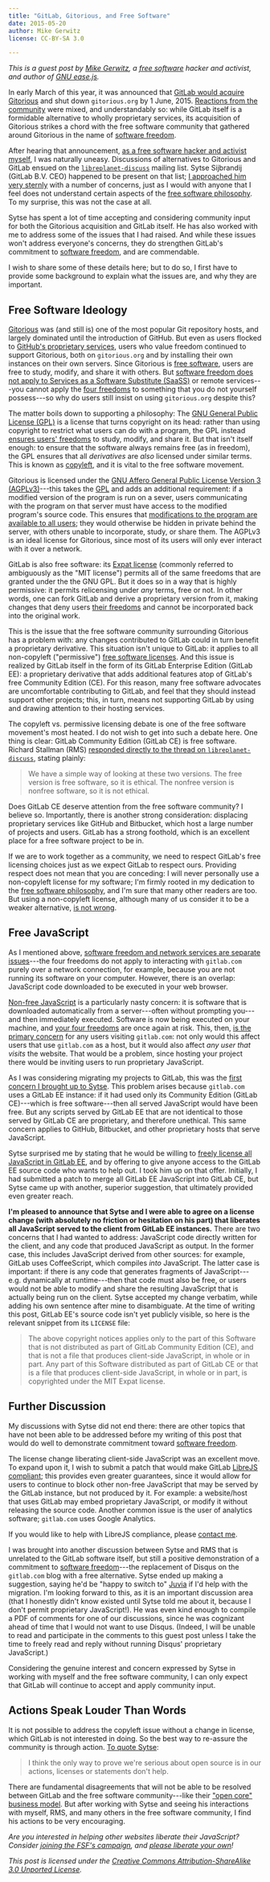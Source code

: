 ```yaml
---
title: "GitLab, Gitorious, and Free Software"
date: 2015-05-20
author: Mike Gerwitz
license: CC-BY-SA 3.0

---
```


*This is a guest post by [Mike Gerwitz][11], a [free software][2] hacker and
 activist, and author of [GNU ease.js][24].*

In early March of this year, it was announced that
[GitLab would acquire Gitorious][0] and shut down `gitorious.org` by 1
June, 2015.  [Reactions from the community][1] were mixed, and
understandably so: while GitLab itself is a formidable alternative to wholly
proprietary services, its acquisition of Gitorious strikes a chord with the
free software community that gathered around Gitorious in the name of
[software freedom][2].

<!-- more -->

After hearing that announcement,
[as a free software hacker and activist myself][11], I was naturally
uneasy.  Discussions of alternatives to Gitorious and GitLab ensued on the
[`libreplanet-discuss`][12] mailing list.  Sytse Sijbrandij (GitLab
B.V. CEO) happened to be present on that list;
[I approached him very sternly][13] with a number of concerns, just as I
would with anyone that I feel does not understand certain aspects of the
[free software philosophy][2].  To my surprise, this was not the case at
all.

Sytse has spent a lot of time accepting and considering community input for
both the Gitorious acquisition and GitLab itself.  He has also worked with
me to address some of the issues that I had raised.  And while these issues
won't address everyone's concerns, they do strengthen GitLab's commitment to
[software freedom][2], and are commendable.

I wish to share some of these details here; but to do so, I first have to
provide some background to explain what the issues are, and why they are
important.


## Free Software Ideology
[Gitorious][3] was (and still is) one of the most popular Git repository
hosts, and largely dominated until the introduction of GitHub.  But even as
users flocked to [GitHub's proprietary services][28], users who value freedom
continued to support Gitorious, both on `gitorious.org` and by installing
their own instances on their own servers.  Since Gitorious is
[free software][2], users are free to study, modify, and share it with
others.  But [software freedom does not apply to Services as a
Software Substitute (SaaSS)][4] or remote services---you cannot apply the
[four freedoms][2] to something that you do not yourself possess---so why do
users still insist on using `gitorious.org` despite this?

The matter boils down to supporting a philosophy:  The
[GNU General Public License (GPL)][6] is a license that turns copyright on
its head: rather than using copyright to restrict what users can do with a
program, the GPL instead [ensures users' freedoms][8] to study, modify, and
share it.  But that isn't itself enough: to ensure that the software always
remains free (as in freedom), the GPL ensures that all *derivatives* are
*also* licensed under similar terms.  This is known as [copyleft][9], and it
is vital to the free software movement.

Gitorious is licensed under the
[GNU Affero General Public License Version 3 (AGPLv3)][5]---this takes the
[GPL][6] and adds an additional requirement: if a modified version of the
program is run on a sever, users communicating with the program on that
server must have access to the modified program's source code.  This ensures
that [modifications to the program are available to all users][7]; they
would otherwise be hidden in private behind the server, with others unable
to incorporate, study, or share them.  The AGPLv3 is an ideal license for
Gitorious, since most of its users will only ever interact with it over a
network.

GitLab is also free software: its [Expat license][10] (commonly referred to
ambiguously as the "MIT license") permits all of the same freedoms that
are granted under the the GNU GPL.  But it does so in a way that is highly
permissive: it permits relicensing under *any* terms, free or not.  In other
words, one can fork GitLab and derive a proprietary version from it, making
changes that deny users [their freedoms][2] and cannot be incorporated back
into the original work.

This is the issue that the free software community surrounding Gitorious has
a problem with: any changes contributed to GitLab could in turn benefit a
proprietary derivative.  This situation isn't unique to GitLab: it applies
to all non-copyleft ("permissive") [free software licenses][26].  And this
issue is realized by GitLab itself in the form of its GitLab Enterprise
Edition (GitLab EE): a proprietary derivative that adds additional
features atop of GitLab's free Community Edition (CE).  For this reason,
many free software advocates are uncomfortable contributing to GitLab, and
feel that they should instead support other projects; this, in turn, means
not supporting GitLab by using and drawing attention to their hosting
services.

The copyleft vs. permissive licensing debate is one of the free software
movement's most heated.  I do not wish to get into such a debate here.  One
thing is clear: GitLab Community Edition (GitLab CE) is free
software.  Richard Stallman (RMS) [responded directly to the thread on
`libreplanet-discuss`][20], stating plainly:

>  We have a simple way of looking at these two versions.  The free
>  version is free software, so it is ethical.  The nonfree version is
>  nonfree software, so it is not ethical.

Does GitLab CE deserve attention from the free software community?  I
believe so.  Importantly, there is another strong consideration: displacing
proprietary services like GitHub and Bitbucket, which host a large number of
projects and users.  GitLab has a strong foothold, which is an excellent
place for a free software project to be in.

If we are to work together as a community, we need to respect GitLab's
free licensing choices just as we expect GitLab to respect ours.  Providing
respect does not mean that you are conceding: I will never personally use a
non-copyleft license for my software; I'm firmly rooted in my dedication to
the [free software philosophy][2], and I'm sure that many other readers are
too.  But using a non-copyleft license, although many of us consider it to
be a weaker alternative, [is not wrong][23].


## Free JavaScript
As I mentioned above,
[software freedom and network services are separate issues][4]---the four
freedoms do not apply to interacting with `gitlab.com` purely over a network
connection, for example, because you are not running its software on your
computer.  However, there is an overlap: JavaScript code downloaded to be
executed in your web browser.

[Non-free JavaScript][15] is a particularly nasty concern: it is software
that is downloaded automatically from a server---often without prompting
you---and then immediately executed.  Software is now being executed on your
machine, and [your four freedoms][2] are once again at risk.  This, then,
[is the primary concern][16] for any users visiting `gitlab.com`: not only
would this affect users that use `gitlab.com` as a host, but it would also
affect *any user that visits* the website.  That would be a problem, since
hosting your project there would be inviting users to run proprietary
JavaScript.

As I was considering migrating my projects to GitLab, this was the
[first concern I brought up to Sytse][14].  This problem arises because
`gitlab.com` uses a GitLab EE instance: if it had used only its Community
Edition (GitLab CE)---which is free software---then all served JavaScript
would have been free.  But any scripts served by GitLab EE that are not
identical to those served by GitLab CE are proprietary, and therefore
unethical.  This same concern applies to GitHub, Bitbucket, and other
proprietary hosts that serve JavaScript.

Sytse surprised me by stating that he would be willing to
[freely license all JavaScript in GitLab EE][17], and by offering to give
anyone access to the GitLab EE source code who wants to help out.  I took
him up on that offer.  Initially, I had submitted a patch to merge all
GitLab EE JavaScript into GitLab CE, but Sytse came up with another,
superior suggestion, that ultimately provided even greater reach.

**I'm pleased to announce that Sytse and I were able to agree on a license
change (with absolutely no friction or hesitation on his part) that
liberates all JavaScript served to the client from GitLab EE instances.**
There are two concerns that I had wanted to address: JavaScript code
directly written for the client, and any code that produced JavaScript as
output.  In the former case, this includes JavaScript derived from other
sources: for example, GitLab uses CoffeeScript, which compiles *into*
JavaScript.  The latter case is important: if there is any code that
generates fragments of JavaScript---e.g. dynamically at runtime---then that
code must also be free, or users would not be able to modify and share the
resulting JavaScript that is actually being run on the client.  Sytse
accepted my change verbatim, while adding his own sentence after mine to
disambiguate.  At the time of writing this post, GitLab EE's source code
isn't yet publicly visible, so here is the relevant snippet from its
`LICENSE` file:

> The above copyright notices applies only to the part of this Software that
> is not distributed as part of GitLab Community Edition (CE), and that is
> not a file that produces client-side JavaScript, in whole or in part. Any
> part of this Software distributed as part of GitLab CE or that is a file
> that produces client-side JavaScript, in whole or in part, is copyrighted
> under the MIT Expat license.

## Further Discussion
My discussions with Sytse did not end there: there are other topics that
have not been able to be addressed before my writing of this post that would
do well to demonstrate commitment toward [software freedom][2].

The license change liberating client-side JavaScript was an excellent
move.  To expand upon it, I wish to submit a patch that would make GitLab
[LibreJS compliant][21]; this provides even greater guarantees, since it
would allow for users to continue to block other non-free JavaScript that
may be served by the GitLab instance, but not produced by it.  For example:
a website/host that uses GitLab may embed proprietary JavaScript, or modify
it without releasing the source code.  Another common issue is the user of
analytics software; `gitlab.com` uses Google Analytics.

If you would like to help with LibreJS compliance, please [contact me][11].

I was brought into another discussion between Sytse and RMS that is
unrelated to the GitLab software itself, but still a positive demonstration
of a commitment to [software freedom][2]---the replacement of Disqus on the
`gitlab.com` blog with a free alternative.  Sytse ended up making a
suggestion, saying he'd be "happy to switch to" [Juvia][22] if I'd help with
the migration.  I'm looking forward to this, as it is an important
discussion area (that I honestly didn't know existed until Sytse told me
about it, because I don't permit proprietary JavaScript!).  He was even kind
enough to compile a PDF of comments for one of our discussions, since he was
cognizant ahead of time that I would not want to use Disqus.  (Indeed, I
will be unable to read and participate in the comments to this guest post
unless I take the time to freely read and reply without running Disqus'
proprietary JavaScript.)

Considering the genuine interest and concern expressed by Sytse in working
with myself and the free software community, I can only expect that GitLab
will continue to accept and apply community input.


## Actions Speak Louder Than Words
It is not possible to address the copyleft issue without a change in
license, which GitLab is not interested in doing.  So the best way to
re-assure the community is through action.  [To quote Sytse][18]:

> I think the only way to prove we're serious about open source is in our
> actions, licenses or statements don't help.

There are fundamental disagreements that will not be able to be
resolved between GitLab and the free software community---like their
["open core" business model][19].  But after working with Sytse and seeing
his interactions with myself, RMS, and many others in the free software
community, I find his actions to be very encouraging.

*Are you interested in helping other websites liberate their JavaScript?
 Consider [joining the FSF's campaign][27], and
 [please liberate your own][16]!*

*This post is licensed under the
 [Creative Commons Attribution-ShareAlike 3.0 Unported License][25].*


[0]: https://about.gitlab.com/2015/03/03/gitlab-acquires-gitorious/
[1]: https://news.ycombinator.com/item?id=9138419
[2]: https://www.gnu.org/philosophy/free-sw.html
[3]: https://gitorious.org/
[4]: https://www.gnu.org/philosophy/who-does-that-server-really-serve.html
[5]: https://www.gnu.org/licenses/agpl.html
[6]: https://www.gnu.org/licenses/gpl.html
[7]: https://www.gnu.org/licenses/why-affero-gpl.html
[8]: https://www.gnu.org/licenses/quick-guide-gplv3.html
[9]: https://www.gnu.org/philosophy/pragmatic.html
[10]: https://www.gnu.org/licenses/license-list.html#Expat
[11]: http://mikegerwitz.com/
[12]: https://lists.gnu.org/mailman/listinfo/libreplanet-discuss
[13]: https://lists.gnu.org/archive/html/libreplanet-discuss/2015-03/msg00075.html
[14]: https://lists.gnu.org/archive/html/libreplanet-discuss/2015-04/msg00019.html
[15]: https://www.gnu.org/philosophy/javascript-trap.html
[16]: https://www.gnu.org/software/easejs/whyfreejs.html
[17]: https://lists.gnu.org/archive/html/libreplanet-discuss/2015-04/msg00020.html
[18]: https://news.ycombinator.com/item?id=9141801
[19]: https://lists.gnu.org/archive/html/libreplanet-discuss/2015-03/msg00076.html
[20]: https://lists.gnu.org/archive/html/libreplanet-discuss/2015-03/msg00095.html
[21]: https://www.gnu.org/software/librejs/free-your-javascript.html
[22]: https://github.com/phusion/juvia
[23]: https://www.fsf.org/blogs/rms/selling-exceptions
[24]: https://gnu.org/software/easejs
[25]: http://creativecommons.org/licenses/by-sa/3.0/
[26]: https://www.gnu.org/licenses/license-list.html
[27]: https://fsf.org/campaigns/freejs
[28]: http://mikegerwitz.com/about/githubbub
